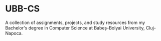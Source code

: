 # UBB-CS
A collection of assignments, projects, and study resources from my Bachelor's degree in Computer Science at Babeș-Bolyai University, Cluj-Napoca.
